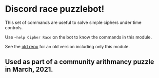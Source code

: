 # Discord race puzzlebot! 

This set of commands are useful to solve simple ciphers under time controls.

Use `~help Cipher Race` on the bot to know the commands in this module.

See the [old repo](https://github.com/kevslinger/SoniDiscordPuzzlebot) for an old version including only this module.

## Used as part of a community arithmancy puzzle in March, 2021.